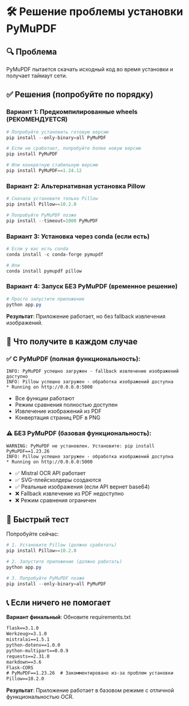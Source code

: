 # 🛠️ Решение проблемы установки PyMuPDF

## 🔍 Проблема
PyMuPDF пытается скачать исходный код во время установки и получает таймаут сети.

## ✅ Решения (попробуйте по порядку)

### **Вариант 1: Предкомпилированные wheels (РЕКОМЕНДУЕТСЯ)**

```powershell
# Попробуйте установить готовую версию
pip install --only-binary=all PyMuPDF

# Если не сработает, попробуйте более новую версию
pip install PyMuPDF

# Или конкретную стабильную версию
pip install PyMuPDF==1.24.12
```

### **Вариант 2: Альтернативная установка Pillow**

```powershell
# Сначала установите только Pillow
pip install Pillow==10.2.0

# Попробуйте PyMuPDF позже
pip install --timeout=1000 PyMuPDF
```

### **Вариант 3: Установка через conda (если есть)**

```powershell
# Если у вас есть conda
conda install -c conda-forge pymupdf

# Или
conda install pymupdf pillow
```

### **Вариант 4: Запуск БЕЗ PyMuPDF (временное решение)**

```powershell
# Просто запустите приложение
python app.py
```

**Результат**: Приложение работает, но без fallback извлечения изображений.

## 🚀 Что получите в каждом случае

### ✅ **С PyMuPDF (полная функциональность):**
```
INFO: PyMuPDF успешно загружен - fallback извлечение изображений доступно
INFO: Pillow успешно загружен - обработка изображений доступна
* Running on http://0.0.0.0:5000
```

- Все функции работают
- Режим сравнения полностью доступен
- Извлечение изображений из PDF
- Конвертация страниц PDF в PNG

### ⚠️ **БЕЗ PyMuPDF (базовая функциональность):**
```
WARNING: PyMuPDF не установлен. Установите: pip install PyMuPDF==1.23.26
INFO: Pillow успешно загружен - обработка изображений доступна
* Running on http://0.0.0.0:5000
```

- ✅ Mistral OCR API работает
- ✅ SVG-плейсхолдеры создаются
- ✅ Реальные изображения (если API вернет base64)
- ❌ Fallback извлечение из PDF недоступно
- ❌ Режим сравнения ограничен

## 🎯 Быстрый тест

Попробуйте сейчас:

```powershell
# 1. Установите Pillow (должно сработать)
pip install Pillow==10.2.0

# 2. Запустите приложение (должно работать)
python app.py

# 3. Попробуйте PyMuPDF позже
pip install --only-binary=all PyMuPDF
```

## 📞 Если ничего не помогает

**Вариант финальный**: Обновите requirements.txt

```txt
flask==3.1.0
Werkzeug>=3.1.0
mistralai==1.5.1
python-dotenv==1.0.0
python-multipart==0.0.9
requests==2.31.0
markdown==3.6
Flask-CORS
# PyMuPDF==1.23.26  # Закомментировано из-за проблем установки
Pillow==10.2.0
```

**Результат**: Приложение работает в базовом режиме с отличной функциональностью OCR.